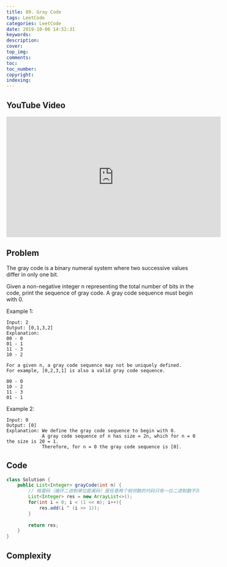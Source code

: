 ```yaml
---
title: 89. Gray Code
tags: LeetCode
categories: LeetCode
date: 2019-10-06 14:52:31
keywords:
description:
cover:
top_img:
comments:
toc:
toc_number:
copyright:
indexing:
---
```

## YouTube Video
<iframe width="560" height="315" src="https://www.youtube.com/embed/Pp6LLp5_RFs" frameborder="0" allow="accelerometer; autoplay; encrypted-media; gyroscope; picture-in-picture" allowfullscreen></iframe>

## Problem
The gray code is a binary numeral system where two successive values differ in only one bit.

Given a non-negative integer n representing the total number of bits in the code, print the sequence of gray code. A gray code sequence must begin with 0.

Example 1:
```
Input: 2
Output: [0,1,3,2]
Explanation:
00 - 0
01 - 1
11 - 3
10 - 2

For a given n, a gray code sequence may not be uniquely defined.
For example, [0,2,3,1] is also a valid gray code sequence.

00 - 0
10 - 2
11 - 3
01 - 1
```
Example 2:
```
Input: 0
Output: [0]
Explanation: We define the gray code sequence to begin with 0.
             A gray code sequence of n has size = 2n, which for n = 0 the size is 20 = 1.
             Therefore, for n = 0 the gray code sequence is [0].
```


## Code
```java
class Solution {
    public List<Integer> grayCode(int n) {
        // 格雷码（循环二进制单位距离码）是任意两个相邻数的代码只有一位二进制数不同的编码
        List<Integer> res = new ArrayList<>();
        for(int i = 0; i < (1 << n); i++){
            res.add(i ^ (i >> 1));
        }
        
        return res;
    }
}
```

## Complexity
